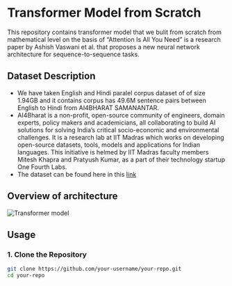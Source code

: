 # Transformer Model from Scratch
This repository contains transformer model that we bulit from scratch from mathematical level on the basis of “Attention Is All You Need” is a research paper by Ashish Vaswani et al. that proposes a new neural network architecture for sequence-to-sequence tasks.

## Dataset Description
* We have taken English and Hindi paralel corpus dataset of of size 1.94GB and it contains corpus has 49.6M sentence pairs between English to Hindi from AI4BHARAT SAMANANTAR.
* AI4Bharat is a non-profit, open-source community of engineers, domain experts, policy makers and academicians, all collaborating to build AI solutions for solving India’s critical socio-economic and environmental challenges.  It is a research lab at IIT Madras which works on developing open-source datasets, tools, models and applications for Indian languages. 
This initiative is helmed by IIT Madras faculty members Mitesh Khapra and Pratyush Kumar, as a part of their technology startup One Fourth Labs.
* The dataset can be found here in this [link](https://drive.google.com/drive/folders/1in3o1e7IkFm9OcQCh3yCOTwDuxgmvesz?usp=sharing)

## Overview of architecture
![Transformer model](https://www.google.com/url?sa=i&url=https%3A%2F%2Fmachinelearningmastery.com%2Fthe-transformer-model%2F&psig=AOvVaw2mkNHyWcr3qzOwNmt8l_G-&ust=1702303872084000&source=images&cd=vfe&opi=89978449&ved=0CBIQjRxqFwoTCJDs75-GhYMDFQAAAAAdAAAAABAD)

## Usage

### 1. Clone the Repository

```bash
git clone https://github.com/your-username/your-repo.git
cd your-repo
```
